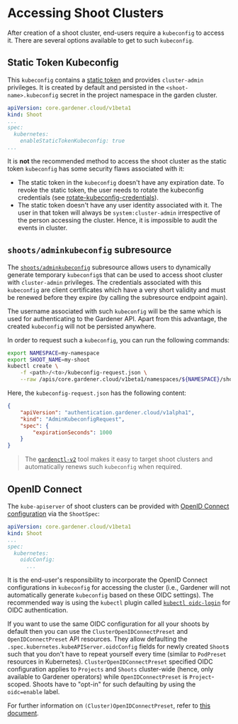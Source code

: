 # Accessing Shoot Clusters

After creation of a shoot cluster, end-users require a `kubeconfig` to access it. There are several options available to get to such `kubeconfig`.

## Static Token Kubeconfig

This `kubeconfig` contains a [static token](https://kubernetes.io/docs/reference/access-authn-authz/authentication/#static-token-file) and provides `cluster-admin` privileges.
It is created by default and persisted in the `<shoot-name>.kubeconfig` secret in the project namespace in the garden cluster.

```yaml
apiVersion: core.gardener.cloud/v1beta1
kind: Shoot
...
spec:
  kubernetes:
    enableStaticTokenKubeconfig: true
...
```

It is **not** the recommended method to access the shoot cluster as the static token `kubeconfig` has some security flaws associated with it:
- The static token in the `kubeconfig` doesn't have any expiration date. To revoke the static token, the user needs to rotate the kubeconfig credentials (see [rotate-kubeconfig-credentials](shoot_operations.md#rotate-kubeconfig-credentials)).
- The static token doesn't have any user identity associated with it. The user in that token will always be `system:cluster-admin` irrespective of the person accessing the cluster. Hence, it is impossible to audit the events in cluster.

## `shoots/adminkubeconfig` subresource

The [`shoots/adminkubeconfig`](../proposals/16-adminkubeconfig-subresource.md) subresource allows users to dynamically generate temporary `kubeconfig`s that can be used to access shoot cluster with `cluster-admin` privileges. The credentials associated with this `kubeconfig` are client certificates which have a very short validity and must be renewed before they expire (by calling the subresource endpoint again).

The username associated with such `kubeconfig` will be the same which is used for authenticating to the Gardener API. Apart from this advantage, the created `kubeconfig` will not be persisted anywhere.

In order to request such a `kubeconfig`, you can run the following commands:

```bash
export NAMESPACE=my-namespace
export SHOOT_NAME=my-shoot
kubectl create \
    -f <path>/<to>/kubeconfig-request.json \
    --raw /apis/core.gardener.cloud/v1beta1/namespaces/${NAMESPACE}/shoots/${SHOOT_NAME}/adminkubeconfig | jq -r ".status.kubeconfig" | base64 -d
```

Here, the `kubeconfig-request.json` has the following content:

```json
{
    "apiVersion": "authentication.gardener.cloud/v1alpha1",
    "kind": "AdminKubeconfigRequest",
    "spec": {
        "expirationSeconds": 1000
    }
}
```

> The [`gardenctl-v2`](https://github.com/gardener/gardenctl-v2/) tool makes it easy to target shoot clusters and automatically renews such `kubeconfig` when required.

## OpenID Connect

The `kube-apiserver` of shoot clusters can be provided with [OpenID Connect configuration](https://kubernetes.io/docs/reference/access-authn-authz/authentication/#openid-connect-tokens) via the `ShootSpec`:

```yaml
apiVersion: core.gardener.cloud/v1beta1
kind: Shoot
...
spec:
  kubernetes:
    oidcConfig:
      ...
```

It is the end-user's responsibility to incorporate the OpenID Connect configurations in `kubeconfig` for accessing the cluster (i.e., Gardener will not automatically generate `kubeconfig` based on these OIDC settings).
The recommended way is using the `kubectl` plugin called [`kubectl oidc-login`](https://github.com/int128/kubelogin) for OIDC authentication.

If you want to use the same OIDC configuration for all your shoots by default then you can use the `ClusterOpenIDConnectPreset` and `OpenIDConnectPreset` API resources. They allow defaulting the `.spec.kubernetes.kubeAPIServer.oidcConfig` fields for newly created `Shoot`s such that you don't have to repeat yourself every time (similar to `PodPreset` resources in Kubernetes).
`ClusterOpenIDConnectPreset` specified OIDC configuration applies to `Projects` and `Shoots` cluster-wide (hence, only available to Gardener operators) while `OpenIDConnectPreset` is `Project`-scoped.
Shoots have to "opt-in" for such defaulting by using the `oidc=enable` label.

For further information on `(Cluster)OpenIDConnectPreset`, refer to [this document](openidconnect-presets.md).
